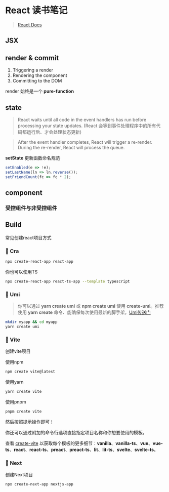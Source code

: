 
# React 读书笔记

> [React Docs]("https://beta.reactjs.org/learn/sharing-state-between-components")

## JSX

## render & commit

1. Triggering a render
2. Rendering the component
3. Committing to the DOM

render 始终是一个 **pure-function**

## state

> React waits until all code in the event handlers has run before processing your state updates.
> (React 会等到事件处理程序中的所有代码都运行后、才会处理状态更新)

> After the event handler completes, React will trigger a re-render. During the re-render, React will process the queue.

**setState** 更新函数命名规范

```jsx
setEnabled(e => !e);
setLastName(ln => ln.reverse());
setFriendCount(fc => fc * 2);
```

## component

### 受控组件与非受控组件

## Build

常见创建react项目方式

### 🍓 Cra

```sh
npx create-react-app react-app
```

你也可以使用TS

```sh
npx create-react-app react-ts-app --template typescript
```

### 🍇 Umi

> 你可以通过 **yarn create umi** 或 **npm create umi** 使用 **create-umi**。推荐使用 **yarn create** 命令、能确保每次使用最新的脚手架。[Umi传送门]('https://v2.umijs.org/zh/guide/create-umi-app.html#%E4%BB%8B%E7%BB%8D-create-umi')

```sh
mkdir myapp && cd myapp
yarn create umi
```

### 🍒 Vite

创建vite项目

使用npm

```sh
npm create vite@latest
```

使用yarn

```sh
yarn create vite
```

使用pnpm

```sh
pnpm create vite
```

然后按照提示操作即可！

你还可以通过附加的命令行选项直接指定项目名称和你想要使用的模板。

查看 [create-vite]('https://github.com/vitejs/vite/tree/main/packages/create-vite') 以获取每个模板的更多细节：**vanilla**、**vanilla-ts**、**vue**、**vue-ts**、**react**、**react-ts**、**preact**、**preact-ts**、**lit**、**lit-ts**、**svelte**、**svelte-ts**。

### 🍊 Next

创建Next项目

```sh
npx create-next-app nextjs-app
```
